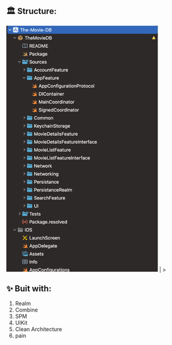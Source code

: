 ## **🏛️ Structure:**                           

<img src="https://github.com/eminsaleck/The-Movie-DB/blob/main/screenshots/Screenshot%202023-01-31%20at%2017.58.48.png" width="400px" /> | > 
## **✨ Buit with:**                                                                                                                                                                                                                            
 1. Realm 
 2. Combine
 3. SPM
 4. UIKit 
 5. Clean Architecture
 6. pain
           
